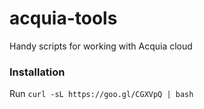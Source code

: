 # acquia-tools
Handy scripts for working with Acquia cloud

### Installation
Run `curl -sL https://goo.gl/CGXVpQ | bash`
